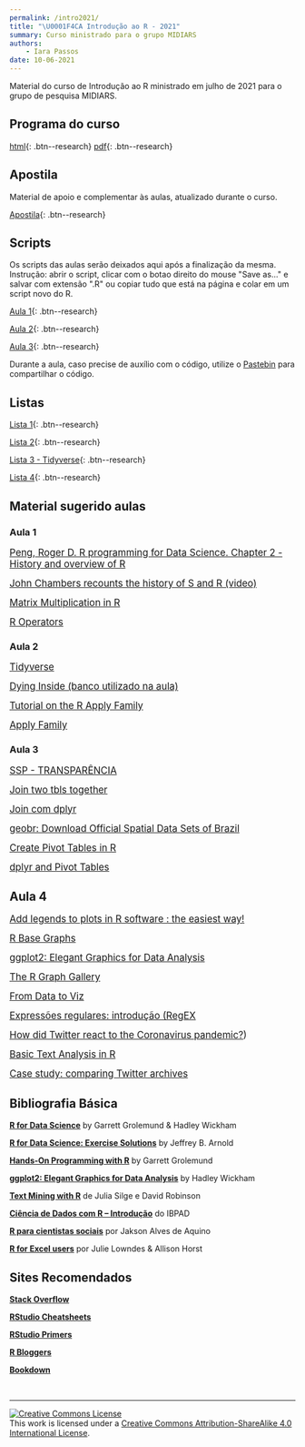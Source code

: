 ```yaml
---
permalink: /intro2021/
title: "\U0001F4CA Introdução ao R - 2021"
summary: Curso ministrado para o grupo MIDIARS
authors:
    - Iara Passos
date: 10-06-2021
---
```


Material do curso de Introdução ao R ministrado em julho de 2021 para o grupo de pesquisa MIDIARS.

## Programa do curso 

[html](https://ipassos.github.io/introR2021/){: .btn--research} [pdf](https://github.com/ipassos/introR2021/blob/main/programa2021.pdf){: .btn--research}


## Apostila

Material de apoio e complementar às aulas, atualizado durante o curso. 

[Apostila](https://ipassos.github.io/apostila-introR/){: .btn--research}

## Scripts

Os scripts das aulas serão deixados aqui após a finalização da mesma.
Instrução: abrir o script, clicar com o botao direito do mouse "Save as..." e salvar com extensão ".R" ou copiar tudo que está na página e colar em um script novo do R. 

[Aula 1](https://raw.githubusercontent.com/ipassos/introR2021/main/aula1.R){: .btn--research}

[Aula 2](https://raw.githubusercontent.com/ipassos/introR2021/main/aula2.R){: .btn--research}

[Aula 3](https://github.com/ipassos/introR2021/blob/main/aula3.R){: .btn--research}

Durante a aula, caso precise de auxílio com o código, utilize o [Pastebin](https://pastebin.com/) para compartilhar o código. 

## Listas

[Lista 1](https://raw.githubusercontent.com/ipassos/introR2021/main/lista1.R){: .btn--research}

[Lista 2](https://raw.githubusercontent.com/ipassos/introR2021/main/lista2.R){: .btn--research}

[Lista 3 - Tidyverse](https://raw.githubusercontent.com/ipassos/introR2021/main/lista3_tidyverse.R){: .btn--research}

[Lista 4](https://raw.githubusercontent.com/ipassos/introR2021/main/lista4.R){: .btn--research}

## Material sugerido aulas

### Aula 1

<span style="font-size:larger;">[Peng, Roger D. R programming for Data Science. Chapter 2 - History and overview of R](https://bookdown.org/rdpeng/rprogdatascience/history-and-overview-of-r.html)</span> <br>

<span style="font-size:larger;">[John Chambers recounts the history of S and R (video)](https://blog.revolutionanalytics.com/2014/01/john-chambers-recounts-the-history-of-s-and-r.html)</span> <br>

<span style="font-size:larger;">[Matrix Multiplication in R](https://www.geeksforgeeks.org/matrix-multiplication-in-r/)</span> <br>

<span style="font-size:larger;">[R Operators](https://www.datamentor.io/r-programming/operator/)</span> <br>

### Aula 2

<span style="font-size:larger;">[Tidyverse](https://www.tidyverse.org/)</span> <br>

<span style="font-size:larger;">[Dying Inside (banco utilizado na aula)](https://www.reuters.com/investigates/special-report/usa-jails-graphic/) </span> <br>

<span style="font-size:larger;">[Tutorial on the R Apply Family](https://www.datacamp.com/community/tutorials/r-tutorial-apply-family) </span> <br>

<span style="font-size:larger;">[Apply Family](http://uc-r.github.io/apply_family) </span> <br>

### Aula 3

<span style="font-size:larger;">[SSP - TRANSPARÊNCIA](http://www.ssp.sp.gov.br/transparenciassp/Default.aspx)</span> <br>

<span style="font-size:larger;">[Join two tbls together](https://dplyr.tidyverse.org/reference/join.html)</span> <br>

<span style="font-size:larger;">[Join com dplyr](https://rpubs.com/CristianaFreitas/311735)</span> <br>

<span style="font-size:larger;">[geobr: Download Official Spatial Data Sets of Brazil](https://github.com/ipeaGIT/geobr)</span> <br>

<span style="font-size:larger;">[Create Pivot Tables in R](https://cran.r-project.org/web/packages/pivottabler/vignettes/v00-vignettes.html)</span> <br>

<span style="font-size:larger;">[dplyr and Pivot Tables](https://jules32.github.io/r-for-excel-users/pivot.html)</span> <br>

## Aula 4

<span style="font-size:larger;">[Add legends to plots in R software : the easiest way! ](http://www.sthda.com/english/wiki/add-legends-to-plots-in-r-software-the-easiest-way)</span> <br>

<span style="font-size:larger;">[R Base Graphs](http://www.sthda.com/english/wiki/r-base-graphs)</span> <br>

<span style="font-size:larger;">[ggplot2: Elegant Graphics for Data Analysis](https://ggplot2-book.org/index.html)</span> <br>

<span style="font-size:larger;">[The R Graph Gallery](https://www.r-graph-gallery.com/index.html)</span> <br>

<span style="font-size:larger;">[From Data to Viz](https://www.data-to-viz.com/)</span> <br>

<span style="font-size:larger;">[Expressões regulares: introdução (RegEX](http://turing.com.br/material/regex/introducao.html)</span> <br>

<span style="font-size:larger;">[How did Twitter react to the Coronavirus pandemic?](https://towardsdatascience.com/how-did-twitter-react-to-the-coronavirus-pandemic-2857592b449a))</span> <br>

<span style="font-size:larger;">[Basic Text Analysis in R](http://www.sthda.com/english/wiki/r-base-graphs)</span> <br>

<span style="font-size:larger;">[Case study: comparing Twitter archives](https://www.tidytextmining.com/twitter.html)</span> <br>

## Bibliografia Básica

**[R for Data Science](https://r4ds.had.co.nz/)** by Garrett Grolemund & Hadley Wickham <br>

**[R for Data Science: Exercise Solutions](https://jrnold.github.io/r4ds-exercise-solutions/)** by Jeffrey B. Arnold <br>

**[Hands-On Programming with R](https://rstudio-education.github.io/hopr/index.html)** by Garrett Grolemund <br>

**[ggplot2: Elegant Graphics for Data Analysis](https://ggplot2-book.org/index.html)** by Hadley Wickham 

**[Text Mining with R](https://www.tidytextmining.com/)** de Julia Silge e David Robinson <br>

**[Ciência de Dados com R – Introdução](https://www.ibpad.com.br/o-que-fazemos/publicacoes/introducao-ciencia-de-dados-com-r/)** do IBPAD <br>

**[R para cientistas sociais](http://www.uesc.br/editora/livrosdigitais_20140513/r_cientistas.pdf)** por Jakson Alves de Aquino <br>

**[R for Excel users](https://jules32.github.io/r-for-excel-users/)** por Julie Lowndes & Allison Horst <br> 

## Sites Recomendados

**[Stack Overflow](https://stackoverflow.com/questions/tagged/r)** <br>

**[RStudio Cheatsheets](https://rstudio.com/resources/cheatsheets/)** <br>

**[RStudio Primers](https://rstudio.cloud/learn/primers)** <br>

**[R Bloggers](https://www.r-bloggers.com/)** <br>

**[Bookdown](https://bookdown.org/)**


&nbsp;

<hr/>

<a rel="license" href="http://creativecommons.org/licenses/by-sa/4.0/"><img alt="Creative Commons License" style="border-width:0" src="https://i.creativecommons.org/l/by-sa/4.0/88x31.png" /></a><br />This work is licensed under a <a rel="license" href="http://creativecommons.org/licenses/by-sa/4.0/">Creative Commons Attribution-ShareAlike 4.0 International License</a>.
